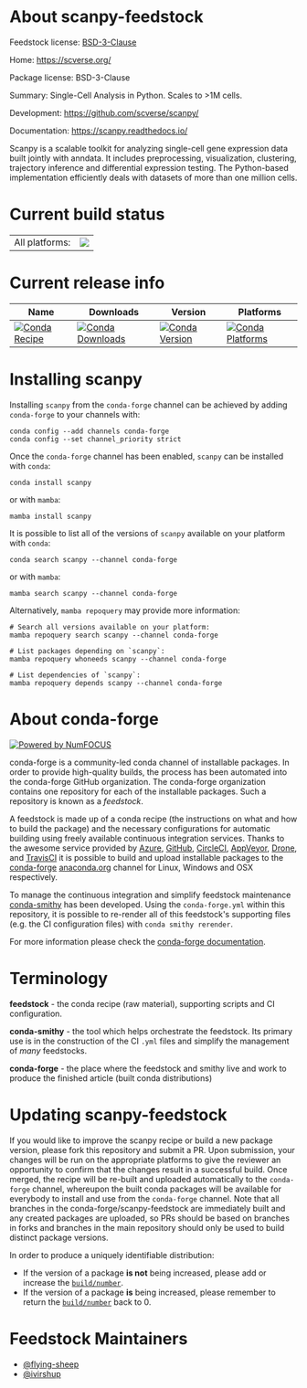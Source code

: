 About scanpy-feedstock
======================

Feedstock license: [BSD-3-Clause](https://github.com/conda-forge/scanpy-feedstock/blob/main/LICENSE.txt)

Home: https://scverse.org/

Package license: BSD-3-Clause

Summary: Single-Cell Analysis in Python. Scales to >1M cells.

Development: https://github.com/scverse/scanpy/

Documentation: https://scanpy.readthedocs.io/

Scanpy is a scalable toolkit for analyzing single-cell gene expression data built jointly with anndata.
It includes preprocessing, visualization, clustering, trajectory inference and differential expression testing.
The Python-based implementation efficiently deals with datasets of more than one million cells.


Current build status
====================


<table><tr><td>All platforms:</td>
    <td>
      <a href="https://dev.azure.com/conda-forge/feedstock-builds/_build/latest?definitionId=13044&branchName=main">
        <img src="https://dev.azure.com/conda-forge/feedstock-builds/_apis/build/status/scanpy-feedstock?branchName=main">
      </a>
    </td>
  </tr>
</table>

Current release info
====================

| Name | Downloads | Version | Platforms |
| --- | --- | --- | --- |
| [![Conda Recipe](https://img.shields.io/badge/recipe-scanpy-green.svg)](https://anaconda.org/conda-forge/scanpy) | [![Conda Downloads](https://img.shields.io/conda/dn/conda-forge/scanpy.svg)](https://anaconda.org/conda-forge/scanpy) | [![Conda Version](https://img.shields.io/conda/vn/conda-forge/scanpy.svg)](https://anaconda.org/conda-forge/scanpy) | [![Conda Platforms](https://img.shields.io/conda/pn/conda-forge/scanpy.svg)](https://anaconda.org/conda-forge/scanpy) |

Installing scanpy
=================

Installing `scanpy` from the `conda-forge` channel can be achieved by adding `conda-forge` to your channels with:

```
conda config --add channels conda-forge
conda config --set channel_priority strict
```

Once the `conda-forge` channel has been enabled, `scanpy` can be installed with `conda`:

```
conda install scanpy
```

or with `mamba`:

```
mamba install scanpy
```

It is possible to list all of the versions of `scanpy` available on your platform with `conda`:

```
conda search scanpy --channel conda-forge
```

or with `mamba`:

```
mamba search scanpy --channel conda-forge
```

Alternatively, `mamba repoquery` may provide more information:

```
# Search all versions available on your platform:
mamba repoquery search scanpy --channel conda-forge

# List packages depending on `scanpy`:
mamba repoquery whoneeds scanpy --channel conda-forge

# List dependencies of `scanpy`:
mamba repoquery depends scanpy --channel conda-forge
```


About conda-forge
=================

[![Powered by
NumFOCUS](https://img.shields.io/badge/powered%20by-NumFOCUS-orange.svg?style=flat&colorA=E1523D&colorB=007D8A)](https://numfocus.org)

conda-forge is a community-led conda channel of installable packages.
In order to provide high-quality builds, the process has been automated into the
conda-forge GitHub organization. The conda-forge organization contains one repository
for each of the installable packages. Such a repository is known as a *feedstock*.

A feedstock is made up of a conda recipe (the instructions on what and how to build
the package) and the necessary configurations for automatic building using freely
available continuous integration services. Thanks to the awesome service provided by
[Azure](https://azure.microsoft.com/en-us/services/devops/), [GitHub](https://github.com/),
[CircleCI](https://circleci.com/), [AppVeyor](https://www.appveyor.com/),
[Drone](https://cloud.drone.io/welcome), and [TravisCI](https://travis-ci.com/)
it is possible to build and upload installable packages to the
[conda-forge](https://anaconda.org/conda-forge) [anaconda.org](https://anaconda.org/)
channel for Linux, Windows and OSX respectively.

To manage the continuous integration and simplify feedstock maintenance
[conda-smithy](https://github.com/conda-forge/conda-smithy) has been developed.
Using the ``conda-forge.yml`` within this repository, it is possible to re-render all of
this feedstock's supporting files (e.g. the CI configuration files) with ``conda smithy rerender``.

For more information please check the [conda-forge documentation](https://conda-forge.org/docs/).

Terminology
===========

**feedstock** - the conda recipe (raw material), supporting scripts and CI configuration.

**conda-smithy** - the tool which helps orchestrate the feedstock.
                   Its primary use is in the construction of the CI ``.yml`` files
                   and simplify the management of *many* feedstocks.

**conda-forge** - the place where the feedstock and smithy live and work to
                  produce the finished article (built conda distributions)


Updating scanpy-feedstock
=========================

If you would like to improve the scanpy recipe or build a new
package version, please fork this repository and submit a PR. Upon submission,
your changes will be run on the appropriate platforms to give the reviewer an
opportunity to confirm that the changes result in a successful build. Once
merged, the recipe will be re-built and uploaded automatically to the
`conda-forge` channel, whereupon the built conda packages will be available for
everybody to install and use from the `conda-forge` channel.
Note that all branches in the conda-forge/scanpy-feedstock are
immediately built and any created packages are uploaded, so PRs should be based
on branches in forks and branches in the main repository should only be used to
build distinct package versions.

In order to produce a uniquely identifiable distribution:
 * If the version of a package **is not** being increased, please add or increase
   the [``build/number``](https://docs.conda.io/projects/conda-build/en/latest/resources/define-metadata.html#build-number-and-string).
 * If the version of a package **is** being increased, please remember to return
   the [``build/number``](https://docs.conda.io/projects/conda-build/en/latest/resources/define-metadata.html#build-number-and-string)
   back to 0.

Feedstock Maintainers
=====================

* [@flying-sheep](https://github.com/flying-sheep/)
* [@ivirshup](https://github.com/ivirshup/)

